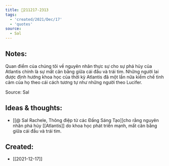 ```yaml
---
title: 💬211217-2313
tags:
  - 'created/2021/Dec/17'
  - 'quotes'
source:
  - Sal
---
```


## Notes:
Quan điểm của chúng tôi về nguyên nhân thực sự cho sự phá hủy của Atlantis chính là sự mất cân bằng giữa cái đầu và trái tim. Những người lai được định hướng khoa học của thời kỳ Atlantis đã một lần nữa kiềm chế tình cảm của họ theo cái cách tương tự như những người theo Lucifer.

Source: Sal

## Ideas & thoughts:
- [[@ Sal Rachele, Thông điệp từ các Đấng Sáng Tạo]]cho rằng nguyên nhân phá hủy [[Atlantis]] do khoa học phát triển mạnh, mất cân bằng giữa cái đầu và trái tim.
## Created:
- [[2021-12-17]]
